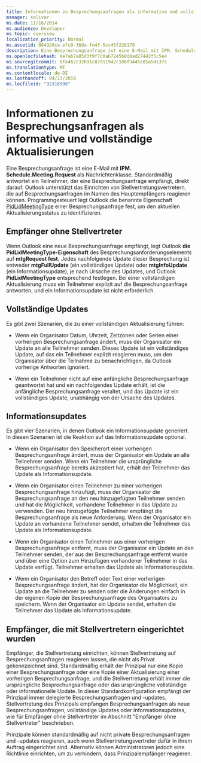 ```yaml
---
title: Informationen zu Besprechungsanfragen als informative und vollständige Aktualisierungen
manager: soliver
ms.date: 11/16/2014
ms.audience: Developer
ms.topic: overview
localization_priority: Normal
ms.assetid: 084928ca-efc0-36da-fe4f-5cc45f226178
description: Eine Besprechungsanfrage ist eine E-Mail mit IPM. Schedule.Meeting.Request als Nachrichtenklasse. Standardmäßig antwortet ein Teilnehmer, der eine Besprechungsanfrage empfängt, direkt darauf.
ms.openlocfilehash: 8e7ab7a85d3f9f7c0a67245b8d8ad27442f5c5e4
ms.sourcegitcommit: 8fe462c32b91c87911942c188f3445e85a54137c
ms.translationtype: MT
ms.contentlocale: de-DE
ms.lasthandoff: 04/23/2019
ms.locfileid: "32316996"
---
```

# <a name="about-meeting-requests-as-informational-updates-and-full-updates"></a>Informationen zu Besprechungsanfragen als informative und vollständige Aktualisierungen

Eine Besprechungsanfrage ist eine E-Mail mit **IPM. Schedule.Meeting.Request** als Nachrichtenklasse. Standardmäßig antwortet ein Teilnehmer, der eine Besprechungsanfrage empfängt, direkt darauf. Outlook unterstützt das Einrichten von Stellvertretungsvertretern, die auf Besprechungsanfragen im Namen des Hauptempfängers reagieren können. Programmgesteuert legt Outlook die benannte Eigenschaft [PidLidMeetingType](https://msdn.microsoft.com/library/290b290c-7836-4a7e-bf1a-8d0225a07e56%28Office.15%29.aspx) einer Besprechungsanfrage fest, um den aktuellen Aktualisierungsstatus zu identifizieren. 
  
## <a name="recipients-without-delegates"></a>Empfänger ohne Stellvertreter

Wenn Outlook eine neue Besprechungsanfrage empfängt, legt Outlook **die PidLidMeetingType-Eigenschaft** des Besprechungsanforderungselements auf **mtgRequest fest.** Jedes nachfolgende Update dieser Besprechung ist entweder **mtgFullUpdate** (ein vollständiges Update) oder **mtgInfoUpdate** (ein Informationsupdate), je nach Ursache des Updates, und Outlook **PidLidMeetingType** entsprechend festlegen. Bei einer vollständigen Aktualisierung muss ein Teilnehmer explizit auf die Besprechungsanfrage antworten, und ein Informationsupdate ist nicht erforderlich. 
  
## <a name="full-updates"></a>Vollständige Updates

Es gibt zwei Szenarien, die zu einer vollständigen Aktualisierung führen:
  
- Wenn ein Organisator Datum, Uhrzeit, Zeitzonen oder Serien einer vorherigen Besprechungsanfrage ändert, muss der Organisator ein Update an alle Teilnehmer senden. Dieses Update ist ein vollständiges Update, auf das ein Teilnehmer explizit reagieren muss, um den Organisator über die Teilnahme zu benachrichtigen, da Outlook vorherige Antworten ignoriert.
    
- Wenn ein Teilnehmer nicht auf eine anfängliche Besprechungsanfrage geantwortet hat und ein nachfolgendes Update erhält, ist die anfängliche Besprechungsanfrage veraltet, und das Update ist ein vollständiges Update, unabhängig von der Ursache des Updates.
    
## <a name="informational-updates"></a>Informationsupdates

Es gibt vier Szenarien, in denen Outlook ein Informationsupdate generiert. In diesen Szenarien ist die Reaktion auf das Informationsupdate optional.
  
- Wenn ein Organisator den Speicherort einer vorherigen Besprechungsanfrage ändert, muss der Organisator ein Update an alle Teilnehmer senden. Wenn ein Teilnehmer die ursprüngliche Besprechungsanfrage bereits akzeptiert hat, erhält der Teilnehmer das Update als Informationsupdate.
    
- Wenn ein Organisator einen Teilnehmer zu einer vorherigen Besprechungsanfrage hinzufügt, muss der Organisator die Besprechungsanfrage an den neu hinzugefügten Teilnehmer senden und hat die Möglichkeit, vorhandene Teilnehmer in das Update zu verwenden. Der neu hinzugefügte Teilnehmer empfängt die Besprechungsanfrage als neue Anforderung. Wenn der Organisator ein Update an vorhandene Teilnehmer sendet, erhalten die Teilnehmer das Update als Informationsupdate.
    
- Wenn ein Organisator einen Teilnehmer aus einer vorherigen Besprechungsanfrage entfernt, muss der Organisator ein Update an den Teilnehmer senden, der aus der Besprechungsanfrage entfernt wurde und über eine Option zum Hinzufügen vorhandener Teilnehmer in das Update verfügt. Teilnehmer erhalten das Update als Informationsupdate.
    
- Wenn ein Organisator den Betreff oder Text einer vorherigen Besprechungsanfrage ändert, hat der Organisator die Möglichkeit, ein Update an die Teilnehmer zu senden oder die Änderungen einfach in der eigenen Kopie der Besprechungsanfrage des Organisators zu speichern. Wenn der Organisator ein Update sendet, erhalten die Teilnehmer das Update als Informationsupdate.
    
## <a name="recipients-set-up-with-delegates"></a>Empfänger, die mit Stellvertretern eingerichtet wurden

Empfänger, die Stellvertretung einrichten, können Stellvertretung auf Besprechungsanfragen reagieren lassen, die nicht als Privat gekennzeichnet sind. Standardmäßig erhält der Prinzipal nur eine Kopie einer Besprechungsanfrage oder eine Kopie einer Aktualisierung einer vorherigen Besprechungsanfrage, und die Stellvertretung erhält immer die ursprüngliche Besprechungsanfrage oder das ursprüngliche vollständige oder informationelle Update. In dieser Standardkonfiguration empfängt der Prinzipal immer delegierte Besprechungsanfragen und -updates. Stellvertretung des Prinzipals empfangen Besprechungsanfragen als neue Besprechungsanfragen, vollständige Updates oder Informationsupdates, wie für Empfänger ohne Stellvertreter im Abschnitt "Empfänger ohne Stellvertreter" beschrieben.
  
Prinzipale können standardmäßig auf nicht private Besprechungsanfragen und -updates reagieren, auch wenn Stellvertretungsvertreter dafür in ihrem Auftrag eingerichtet sind. Alternativ können Administratoren jedoch eine Richtlinie einrichten, um zu verhindern, dass Prinzipalempfänger reagieren.
  

